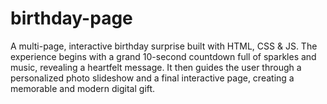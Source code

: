 # birthday-page
A multi-page, interactive birthday surprise built with HTML, CSS & JS. The experience begins with a grand 10-second countdown full of sparkles and music, revealing a heartfelt message. It then guides the user through a personalized photo slideshow and a final interactive page, creating a memorable and modern digital gift.
